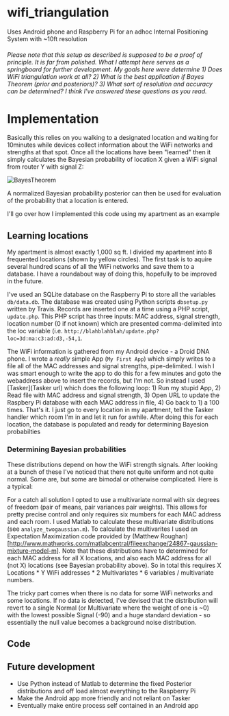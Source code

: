 wifi_triangulation
==================

Uses Android phone and Raspberry Pi for an adhoc Internal Positioning System with ~10ft resolution

###### Please note that this setup as described is supposed to be a proof of principle. It is far from polished. What I attempt here serves as a springboard for further development. My goals here were determine 1) Does WiFi triangulation work at all? 2) What is the best application if Bayes Theorem (prior and posteriors)? 3) What sort of resolution and accuracy can be determined? I think I've answered these questions as you read. 




# Implementation

Basically this relies on you walking to a designated location and waiting for 10minutes while devices collect information about the WiFi networks and strengths at that spot. Once all the locations have been "learned" then it simply calculates the Bayesian probability of location X given a WiFi signal from router Y with signal Z:

  ![BayesTheorem](https://rpiai.files.wordpress.com/2014/08/bayes_theorem.png)

A normalized Bayesian probability posterior can then be used for evaluation of the probability that a location is entered.

I'll go over how I implemented this code using my apartment as an example

## Learning locations

My apartment is almost exactly 1,000 sq ft. I divided my apartment into 8 frequented locations (shown by yellow circles). The first task is to aquire several hundred scans of all the WiFi networks and save them to a database. I have a roundabout way of doing this, hopefully to be improved in the future.  

I've used an SQLite database on the Raspberry Pi to store all the variables ```db/data.db```. The database was created using Python scripts ```dbsetup.py``` written by Travis. Records are inserted one at a time using a PHP script, ```update.php```. This PHP script has three inputs: MAC address, signal strength, location number (0 if not known) which are presented comma-delimited into the loc variable (i.e. ```http://blahblahblah/update.php?loc=3d:ma:c3:ad:d3,-54,1```.

The WiFi information is gathered from my Android device - a Droid DNA phone. I wrote a *really* simple App (```My First App```) which simply writes to a file all of the MAC addresses and signal strengths, pipe-delimited. I wish I was smart enough to write the app to do this for a few minutes and goto the webaddress above to insert the records, but I'm not. So instead I used [Tasker](Tasker url) which does the following loop: 1) Run my stupid App, 2) Read file with MAC address and signal strength, 3) Open URL to update the Raspbery Pi database with each MAC address in file, 4) Go back to 1) a 100 times. That's it. I just go to every location in my apartment, tell the Tasker handler which room I'm in and let it run for awhile. After doing this for each location, the database is populated and ready for determining Bayesion probabilties

### Determining Bayesian probabilities

These distributions depend on how the WiFi strength signals. After looking at a bunch of these I've noticed that there not quite uniform and not quite normal. Some are, but some are bimodal or otherwise complicated. Here is a typical:

For a catch all solution I opted to use a multivariate normal with six degrees of freedom (pair of means, pair variances pair weights). This allows for pretty precise control and only requires six mumbers for each MAC address and each room. I used Matlab to calculate these multivariate distributions (see ```analyze_twogaussian.m```). To calculate the multivarites I used an Expectation Maximization code provided by (Matthew Roughan)[http://www.mathworks.com/matlabcentral/fileexchange/24867-gaussian-mixture-model-m]. Note that these distributions have to determined for each MAC address for all X locations, and also each MAC address for all (not X) locations (see Bayesian probability above). So in total this requires X Locations * Y WiFi addresses * 2 Multivariates * 6 variables / multivariate numbers.

The tricky part comes when there is no data for some WiFi networks and some locations. If no data is detected, I've devised that the distribution will revert to a single Normal (or Multivariate where the weight of one is ~0) with the lowest possible Signal (-90) and a huge standard deviation - so essentially the null value becomes a background noise distribution.


## Code


## Future development

- Use Python instead of Matlab to determine the fixed Posterior distributions and off load almost everything to the Raspberry Pi
- Make the Android app more friendly and not reliant on Tasker
- Eventually make entire process self contained in an Android app
